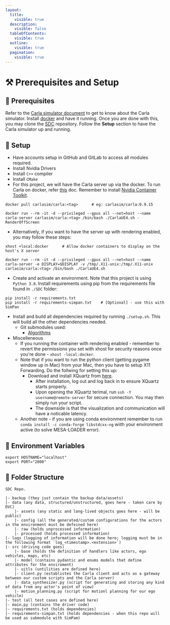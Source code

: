 ```yaml
---
layout:
  title:
    visible: true
  description:
    visible: false
  tableOfContents:
    visible: true
  outline:
    visible: true
  pagination:
    visible: true
---
```


# ⚒️ Prerequisites and Setup

## 🔧 Prerequisites

Refer to the [Carla simulator document](https://carla.readthedocs.io/en/stable/) to get to know about the Carla simulator. Install [docker](https://docs.docker.com/) and have it running. Once you are done with this, you may clone the [SDC](https://github.com/NikhilKamathB/SDC) repository. Follow the **Setup** section to have the Carla simulator up and running.

## 🧰 Setup

* Have accounts setup in GitHub and GitLab to access all modules required.
* Install Nvidia Drivers
* Install `C++` compiler
* Install `CMake`
* For this project, we will have the Carla server up via the docker. To run Carla on docker, refer [this](https://carla.readthedocs.io/en/latest/build\_docker/) doc. Remember to install [Nvidia Container Toolkit](https://docs.nvidia.com/datacenter/cloud-native/container-toolkit/latest/install-guide.html).

```
docker pull carlasim/carla:<tag>      # eg: carlasim/carla:0.9.15 

docker run --rm -it -d --privileged --gpus all --net=host --name carla-server carlasim/carla:<tag> /bin/bash ./CarlaUE4.sh -RenderOffScreen
```

* Alternatively, if you want to have the server up with rendering enabled, you may follow these steps:

```
xhost +local:docker      # Allow docker containers to display on the host's X server

docker run --rm -it -d --privileged --gpus all --net=host --name carla-server -e DISPLAY=$DISPLAY -v /tmp/.X11-unix:/tmp/.X11-unix carlasim/carla:<tag> /bin/bash ./CarlaUE4.sh
```

* Create and activate an environment. Note that this project is using `Python 3.8`. Install requirements using pip from the requirements file found in `./SDC` folder:

```
pip install -r requirements.txt
pip install -r requirements-simpan.txt    # [Optional] - use this with SimPan
```

* Install and build all dependencies required by running `./setup.sh`. This will build all the other dependencies needed.
  * Git submodules used:
    * [Algorithms](https://github.com/NikhilKamathB/Algorithms)
* Miscelleneous
  * If you running the container with rendering enabled - remember to revert the permissions you set with xhost for security reasons once you're done - `xhost -local:docker`.
  * Note that if you want to run the python client (getting pygame window up in Mac) from your Mac, then you have to setup X11 Forwarding. Do the follwing for setting this up:
    * Download and install XQuartz from [here](https://www.xquartz.org/).
      * After installation, log out and log back in to ensure XQuartz starts properly.
      * Upon opening the XQuartz terimal, run `ssh -Y username@remote-server` for secure connection. You may then simply run your script.
      * The downside is that the visualization and communication will have a noticable latency.
  * Another note - if you are using conda environment remember to run `conda install -c conda-forge libstdcxx-ng` wiith your environment active (to solve MESA-LOADER error).&#x20;

## 🤫 Environment Variables

```
export HOSTNAME="localhost"
export PORT="2000"
```

## 🧱 Folder Structure

```
SDC Repo.

|- backup (they just contain the backup data/assets)
|- data (any data, structured/unstructured, goes here - taken care by DVC)
    |- assets (any static and long-lived objects goes here - will be public)
    |- config (all the generated/custom configurations for the actors in the environment must be defeined here)
    |- raw (holds unprocessed information)
    |- processed (holds processed information)
|- logs (logging of information will be done here; logging must be in the following format `log_<timestamp>.<extension>`)
|- src (driving code goes)
    |- base (holds the definition of handlers like actors, ego vehivles, maps, etc)
    |- model (contains pydantic and enums models that define attributes for the enviroment)
    |- uitls (untilities are defined here)
    |- client.py (establistes the Carla client and acts as a gateway between our custom scripts and the Carla server)
    |- data_synthesizer.py (script for generating and storing any kind of data from any actor's point of view)
    |- motion_planning.py (script for motionl planning for our ego vehicle)
|- test (all test cases are defined here)
|- main.py (contains the driver code)
|- requirements.txt (holds dependencies)
|- requirements-simpan.txt (holds dependencies - when this repo will be used as submodule with SimPam)
```
